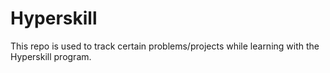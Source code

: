 # Hyperskill

This repo is used to track certain problems/projects while learning with the Hyperskill program.
